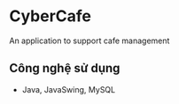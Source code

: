 # CyberCafe
An application to support cafe management

## Công nghệ sử dụng
- Java, JavaSwing, MySQL
